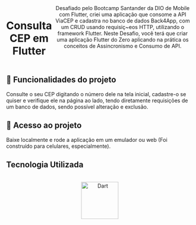 
<div style="display: flex;" align="center"><br>
<h1>Consulta CEP em Flutter</h1>
Desafiado pelo Bootcamp Santander da DIO de Mobile com Flutter, criei uma aplicação que consome a API ViaCEP e cadastra no banco de dados Back4App, com um CRUD usando requisiç~eos HTTP, utilizando o framework Flutter.
Neste Desafio, você terá que criar uma aplicação Flutter do Zero aplicando na prática os conceitos de Assincronismo e Consumo de API.
  <br>
</div>



##  :hammer: Funcionalidades do projeto
Consulte o seu CEP digitando o número dele na tela inicial, cadastre-o se quiser e verifique ele na página ao lado, tendo diretamente requisições de um banco de dados, sendo possível alteração e exclusão.

## :file_folder: Acesso ao projeto
Baixe localmente e rode a aplicação em um emulador ou web (Foi construído para celulares, especialmente).


## Tecnologia Utilizada
<div style="display: inline_block" align="center"><br>
  <center>
  <img align="center" alt="Dart" height="100" width="100" src="https://github.com/GabrielFMontoni/calculadora-imc-java/assets/121250213/144613af-e940-407e-95ee-fd92b18ec6cb">
    
  </center>

</div>
